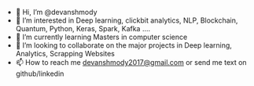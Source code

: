 - 👋 Hi, I’m @devanshmody
- 👀 I’m interested in Deep learning, clickbit analytics, NLP, Blockchain, Quantum, Python, Keras, Spark, Kafka ....
- 🌱 I’m currently learning Masters in computer science
- 💞️ I’m looking to collaborate on the major projects in Deep learning, Analytics, Scrapping Websites 
- 📫 How to reach me devanshmody2017@gmail.com or send me text on github/linkedin 

<!---
devanshmody/devanshmody is a ✨ special ✨ repository because its `README.md` (this file) appears on your GitHub profile.
You can click the Preview link to take a look at your changes.
--->
